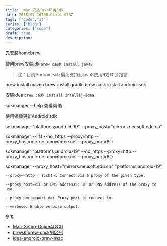 ```yaml
---
title:  mac 安装java环境jdk
date: 2018-07-16T08:08:01.613Z
tags: ["code","it"]
series: ["blog"]
categories: ["code"]
draft: true
description:
---
```


先安装[homebrew](https://brew.sh/index_zh-cn)


使用brew安装jdk
`brew cask install java8`
> 注：目前Android sdk最高支持到java8使用9或10会报错

brew install maven
brew install gradle
brew cask install android-sdk

安装idea
`brew cask install intellij-idea`

sdkmanger --help 查看帮助

使用镜像更新Android sdk

sdkmanager "platforms;android-19"  --proxy_host="mirrors.neusoft.edu.cn"

sdkmanager --list --no_https --proxy=http --proxy_host=mirrors.dormforce.net --proxy_port=80

sdkmanager "platforms;android-19" --no_https --proxy=http --proxy_host=mirrors.dormforce.net --proxy_port=80

sdkmanager --proxy_host="mirrors.neusoft.edu.cn" "platforms;android-19"

    --proxy=<http | socks>: Connect via a proxy of the given type.

    --proxy_host=<IP or DNS address>: IP or DNS address of the proxy to use.

    --proxy_port=<port #>: Proxy port to connect to.

    --verbose: Enable verbose output.

参考
- [Mac-Setup-Guide4OCD](https://github.com/macdao/ocds-guide-to-setting-up-mac)
- [brew和brew-cask的区别](https://www.zhihu.com/question/22624898)
- [idea-android-brew-mac](https://www.soupwaylee.com/2017/09/02/android-setup.html)
